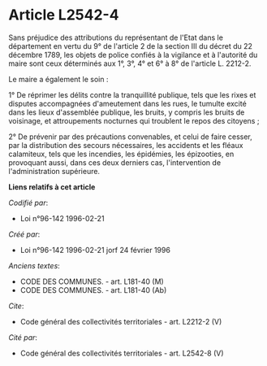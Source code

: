# Article L2542-4

Sans préjudice des attributions du représentant de l'Etat dans le département en vertu du 9° de l'article 2 de la section III
du décret du 22 décembre 1789, les objets de police confiés à la vigilance et à l'autorité du maire sont ceux déterminés aux
1°, 3°, 4° et 6° à 8° de l'article L. 2212-2. 

Le maire a également le soin : 

1° De réprimer les délits contre la tranquillité publique, tels que les rixes et disputes accompagnées d'ameutement dans les
rues, le tumulte excité dans les lieux d'assemblée publique, les bruits, y compris les bruits de voisinage, et attroupements
nocturnes qui troublent le repos des citoyens ; 

2° De prévenir par des précautions convenables, et celui de faire cesser, par la distribution des secours nécessaires, les
accidents et les fléaux calamiteux, tels que les incendies, les épidémies, les épizooties, en provoquant aussi, dans ces deux
derniers cas, l'intervention de l'administration supérieure.

**Liens relatifs à cet article**

_Codifié par_:

  - Loi n°96-142 1996-02-21

_Créé par_:

  - Loi n°96-142 1996-02-21 jorf 24 février 1996

_Anciens textes_:

  - CODE DES COMMUNES. - art. L181-40 (M)
  - CODE DES COMMUNES. - art. L181-40 (Ab)

_Cite_:

  - Code général des collectivités territoriales - art. L2212-2 (V)

_Cité par_:

  - Code général des collectivités territoriales - art. L2542-8 (V)
